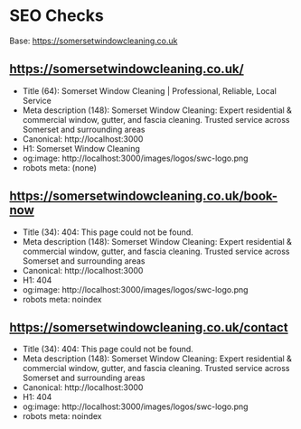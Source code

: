 # SEO Checks
Base: https://somersetwindowcleaning.co.uk


## https://somersetwindowcleaning.co.uk/
- Title (64): Somerset Window Cleaning | Professional, Reliable, Local Service
- Meta description (148): Somerset Window Cleaning: Expert residential & commercial window, gutter, and fascia cleaning. Trusted service across Somerset and surrounding areas
- Canonical: http://localhost:3000
- H1: Somerset Window Cleaning
- og:image: http://localhost:3000/images/logos/swc-logo.png
- robots meta: (none)


## https://somersetwindowcleaning.co.uk/book-now
- Title (34): 404: This page could not be found.
- Meta description (148): Somerset Window Cleaning: Expert residential & commercial window, gutter, and fascia cleaning. Trusted service across Somerset and surrounding areas
- Canonical: http://localhost:3000
- H1: 404
- og:image: http://localhost:3000/images/logos/swc-logo.png
- robots meta: noindex


## https://somersetwindowcleaning.co.uk/contact
- Title (34): 404: This page could not be found.
- Meta description (148): Somerset Window Cleaning: Expert residential & commercial window, gutter, and fascia cleaning. Trusted service across Somerset and surrounding areas
- Canonical: http://localhost:3000
- H1: 404
- og:image: http://localhost:3000/images/logos/swc-logo.png
- robots meta: noindex
